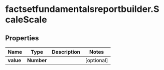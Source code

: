 # factsetfundamentalsreportbuilder.ScaleScale

## Properties

Name | Type | Description | Notes
------------ | ------------- | ------------- | -------------
**value** | **Number** |  | [optional] 



